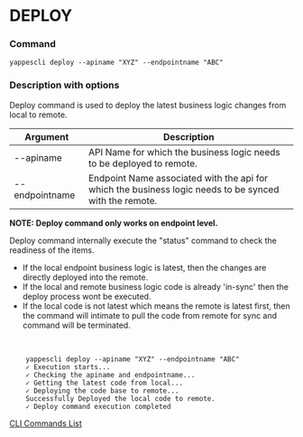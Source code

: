DEPLOY
======

### Command

    yappescli deploy --apiname "XYZ" --endpointname "ABC"

### Description with options

Deploy command is used to deploy the latest business logic changes from
local to remote.

| Argument       | Description                                                                                            |
|----------------|--------------------------------------------------------------------------------------------------------|
| --apiname      | API Name for which the business logic needs to be deployed to remote.                                  |
| --endpointname | Endpoint Name associated with the api for which the business logic needs to be synced with the remote. |

**NOTE: Deploy command only works on endpoint level.**

Deploy command internally execute the "status" command to check the
readiness of the items.

-   If the local endpoint business logic is latest, then the changes are
    directly deployed into the remote.
-   If the local and remote business logic code is already 'in-sync'
    then the deploy process wont be executed.
-   If the local code is not latest which means the remote is latest
    first, then the command will intimate to pull the code from remote
    for sync and command will be terminated.

&nbsp;

            
            
        yappescli deploy --apiname "XYZ" --endpointname "ABC"           
        ✓ Execution starts...
        ✓ Checking the apiname and endpointname...
        ✓ Getting the latest code from local...
        ✓ Deploying the code base to remote...
        Successfully Deployed the local code to remote.
        ✓ Deploy command execution completed  
            
            
            

[CLI Commands List](cli_tool_commands)
